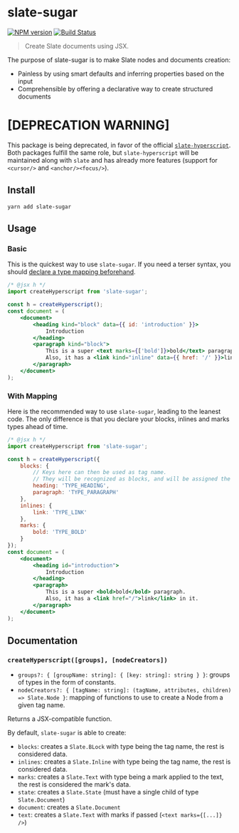 # slate-sugar

[![NPM version](https://badge.fury.io/js/slate-sugar.svg)](http://badge.fury.io/js/slate-sugar)
[![Build Status](https://travis-ci.org/GitbookIO/slate-sugar.png?branch=master)](https://travis-ci.org/GitbookIO/slate-sugar)

> Create Slate documents using JSX.

The purpose of slate-sugar is to make Slate nodes and documents creation:

* Painless by using smart defaults and inferring properties based on the input
* Comprehensible by offering a declarative way to create structured documents

# [DEPRECATION WARNING]

This package is being deprecated, in favor of the official [`slate-hyperscript`](https://github.com/ianstormtaylor/slate/tree/master/packages/slate-hyperscript). Both packages fulfill the same role, but `slate-hyperscript` will be maintained along with `slate` and has already more features (support for `<cursor/>` and `<anchor/><focus/>`).

## Install

```
yarn add slate-sugar
```

## Usage

### Basic

This is the quickest way to use `slate-sugar`. If you need a terser syntax, you should [declare a type mapping beforehand](#with-mapping).

```jsx harmony
/* @jsx h */
import createHyperscript from 'slate-sugar';

const h = createHyperscript();
const document = (
    <document>
        <heading kind="block" data={{ id: 'introduction' }}>
            Introduction
        </heading>
        <paragraph kind="block">
            This is a super <text marks={['bold']}>bold</text> paragraph.
            Also, it has a <link kind="inline" data={{ href: '/' }}>link</link> in it.
        </paragraph>
    </document>
);
```

### With Mapping

Here is the recommended way to use `slate-sugar`, leading to the leanest code. The only difference is that you declare your blocks, inlines and marks types ahead of time.

```jsx harmony
/* @jsx h */
import createHyperscript from 'slate-sugar';

const h = createHyperscript({
    blocks: {
        // Keys here can then be used as tag name.
        // They will be recognized as blocks, and will be assigned the correct type.
        heading: 'TYPE_HEADING',
        paragraph: 'TYPE_PARAGRAPH'
    },
    inlines: {
        link: 'TYPE_LINK'
    },
    marks: {
        bold: 'TYPE_BOLD'
    }
});
const document = (
    <document>
        <heading id="introduction">
            Introduction
        </heading>
        <paragraph>
            This is a super <bold>bold</bold> paragraph.
            Also, it has a <link href="/">link</link> in it.
        </paragraph>
    </document>
);
```

## Documentation

### `createHyperscript([groups], [nodeCreators])`

* `groups?: { [groupName: string]: { [key: string]: string } }`: groups of types in the form of constants.
* `nodeCreators?: { [tagName: string]: (tagName, attributes, children) => Slate.Node }`: mapping of functions to use to create a Node from a given tag name.

Returns a JSX-compatible function.

By default, `slate-sugar` is able to create:

* `blocks`: creates a `Slate.BLock` with type being the tag name, the rest is considered data.
* `inlines`: creates a `Slate.Inline` with type being the tag name, the rest is considered data.
* `marks`: creates a `Slate.Text` with type being a mark applied to the text, the rest is considered the mark's data.
* `state`: creates a `Slate.State` (must have a single child of type `Slate.Document`)
* `document`: creates a `Slate.Document`
* `text`: creates a `Slate.Text` with marks if passed (`<text marks={[...]} />`)
